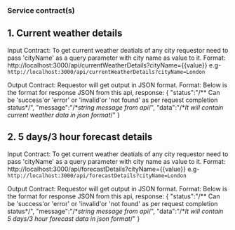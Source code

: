 ### Service contract(s)

## 1. Current weather details
   Input Contract: To get current weather deatials of any city requestor need to pass 'cityName' as a query parameter with city name as value to it.
   Format: http://localhost:3000/api/currentWeatherDetails?cityName={{value}}
   e.g- ```http://localhost:3000/api/currentWeatherDetails?cityName=London```
   
   Output Contract: Requestor will get output in JSON format.
   Format: Below is the format for response JSON from this api,
   response: {
              "status":"/** Can be 'success'or 'error' or 'invalid'or 'not found' as per request completion status*/",
              "message":"/**string message from api*/",
              "data":"/**It will contain current weather data in json format*/"
             }
   
## 2. 5 days/3 hour forecast details
   Input Contract: To get current weather deatials of any city requestor need to pass 'cityName' as a query parameter with city name as value to it.
   Format: http://localhost:3000/api/forecastDetails?cityName={{value}}
   e.g- ```http://localhost:3000/api/forecastDetails?cityName=London```
   
   Output Contract: Requestor will get output in JSON format.
   Format: Below is the format for response JSON from this api,
   response: {
              "status":"/** Can be 'success'or 'error' or 'invalid'or 'not found' as per request completion status*/",
              "message":"/**string message from api*/",
              "data":"/**It will contain 5 days/3 hour forecast data in json format*/"
             }
   
